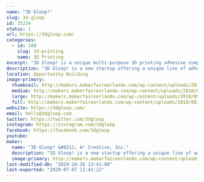 ```yaml
---
name: "3D Gloop!"
slug: 3d-gloop
id: 35234
status: 1
url: https://3dgloop.com/
categories:
  - id: 108
    slug: 3d-printing
    name: 3D Printing
excerpt: "3D Gloop! is a unique multi-purpose 3D printing adhesive compound. Use it to stick troubled prints to your build surface, create a bond between prints stronger than any other glue, or even smooth out the layer lines from FDM fabrication!"
description: "3D Gloop! is a new startup offering a unique line of adhesive products geared specifically for hobbyist 3D printing enthusiasts. We ran a successful Kickstarter campaign in June of this 2017. 3D Gloop! is a uniquely formulated adhesive compound to help end warping on ABS and PLA prints, it can be used to glue PLA prints together stronger than any other glue on the market, and lastly, it can even be used to smooth out the layer lines in 3D prints. You can check out 3D gloop at our website htttps://3dgloop.com and you can watch an awesome video the popular youtube creator Devin Montes from MakeAnything did featuring our product. https://www.youtube.com/watch?v=vQc5TBPF8uw"
location: Opportunity Building
image-primary:
  thumbnail: http://makers.makerfaireorlando.com/wp-content/uploads/2018/09/color_logo_transparent-1-150x150.png
  medium: http://makers.makerfaireorlando.com/wp-content/uploads/2018/09/color_logo_transparent-1-300x150.png
  large: http://makers.makerfaireorlando.com/wp-content/uploads/2018/09/color_logo_transparent-1-1024x512.png
  full: http://makers.makerfaireorlando.com/wp-content/uploads/2018/09/color_logo_transparent-1.png
website: https://3dgloop.com/
email: hello@3dgloop.com
twitter: https://twitter.com/3dgloop
instagram: https://instagram.com/3dgloop
facebook: https://facebook.com/3dgloop
youtube: 
maker:
  name: "3D Gloop! &#8211; A² Creative, Inc."
  description: "3D Gloop! is a new startup offering a unique line of adhesive products geared specifically for hobbyist 3D printing enthusiasts. We ran a successful Kickstarter campaign in June of this year delivering all reward to backers by 9/1. 3D Gloop! is a uniquely formulated adhesive compound to help end warping on ABS and PLA prints, it can be used to glue PLA prints together stronger than any other glue on the market, and lastly, it can even be used to smooth out the layer lines in 3D prints. You can check out 3D gloop at our website htttps://3dgloop.com and you can watch an awesome video the popular youtube creator Devin Montes from MakeAnything did featuring our product. https://www.youtube.com/watch?v=vQc5TBPF8uw"
  image-primary: http://makers.makerfaireorlando.com/wp-content/uploads/2018/09/color_logo_transparent-1024x512.png
last-modified-db: "2019-10-26 13:41:08"
last-exported: "2020-07-07 11:43:22"
---
```


